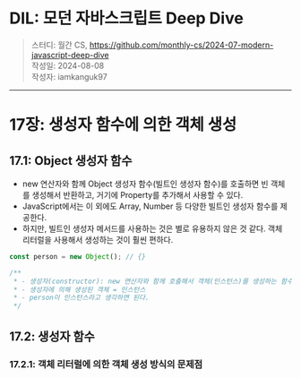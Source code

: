 # DIL: 모던 자바스크립트 Deep Dive

> 스터디: 월간 CS, https://github.com/monthly-cs/2024-07-modern-javascript-deep-dive  
> 작성일: 2024-08-08  
> 작성자: iamkanguk97

---

# 17장: 생성자 함수에 의한 객체 생성

## 17.1: Object 생성자 함수

-   new 연산자와 함께 Object 생성자 함수(빌트인 생성자 함수)를 호출하면 빈 객체를 생성해서 반환하고, 거기에 Property를 추가해서 사용할 수 있다.
-   JavaScript에서는 이 외에도 Array, Number 등 다양한 빌트인 생성자 함수를 제공한다.
-   하지만, 빌트인 생성자 메서드를 사용하는 것은 별로 유용하지 않은 것 같다. 객체 리터럴을 사용해서 생성하는 것이 훨씬 편하다.

```javascript
const person = new Object(); // {}

/**
 * - 생성자(constructor): new 연산자와 함께 호출해서 객체(인스턴스)를 생성하는 함수
 * - 생성자에 의해 생성된 객체 = 인스턴스
 * - person이 인스턴스라고 생각하면 된다.
 */
```

## 17.2: 생성자 함수

### 17.2.1: 객체 리터럴에 의한 객체 생성 방식의 문제점
